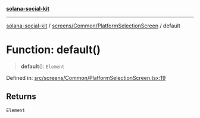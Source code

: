 [**solana-social-kit**](../../../../README.md)

***

[solana-social-kit](../../../../README.md) / [screens/Common/PlatformSelectionScreen](../README.md) / default

# Function: default()

> **default**(): `Element`

Defined in: [src/screens/Common/PlatformSelectionScreen.tsx:19](https://github.com/SendArcade/solana-social-starter/blob/98f94bb63d3814df24512365f6ae706d273e698f/src/screens/Common/PlatformSelectionScreen.tsx#L19)

## Returns

`Element`
